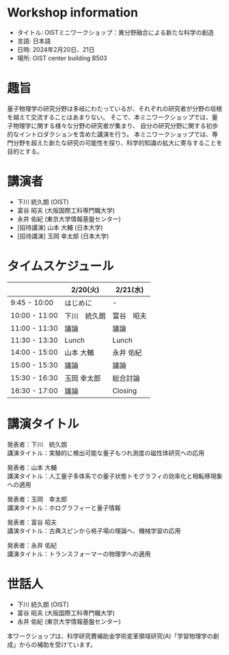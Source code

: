 
# Workshop information 
- タイトル: OISTミニワークショップ：異分野融合による新たな科学の創造
- 言語: 日本語
- 日時: 2024年2月20日、21日
- 場所: OIST center building B503

# 趣旨
量子物理学の研究分野は多岐にわたっているが、それぞれの研究者が分野の垣根を越えて交流することはあまりない。
そこで、本ミニワークショップでは、量子物理学に関する様々な分野の研究者が集まり、
自分の研究分野に関する初歩的なイントロダクションを含めた講演を行う。
本ミニワークショップでは、専門分野を超えた新たな研究の可能性を探り、科学的知識の拡大に寄与することを目的とする。


# 講演者
- 下川 統久朗 (OIST)
- 富谷 昭夫 (大阪国際工科専門職大学)
- 永井 佑紀 (東京大学情報基盤センター)
- [招待講演] 山本 大輔 (日本大学)
- [招待講演] 玉岡 幸太郎 (日本大学)



# タイムスケジュール

|  | 2/20(火) | 2/21(水) |
| --- | --- | --- | 
| 9:45 - 10:00  | はじめに | - |
| 10:00 - 11:00 | 下川　統久朗 | 富谷　昭夫 |
| 11:00 - 11:30  | 議論 | 議論|
| 11:30 - 13:30  | Lunch | Lunch |
| 14:00 - 15:00  | 山本 大輔  | 永井 佑紀 |
| 15:00 - 15:30 | 議論 | 議論 |
| 15:30 - 16:30  | 玉岡 幸太郎 | 総合討論 |
| 16:30 - 17:00  | 議論 | Closing |

# 講演タイトル

発表者：下川　統久朗 <br>
講演タイトル：実験的に検出可能な量子もつれ測度の磁性体研究への応用<br>

発表者：山本 大輔<br>
講演タイトル：人工量子多体系での量子状態トモグラフィの効率化と相転移現象への適用<br>

発表者：玉岡　幸太郎<br>
講演タイトル：ホログラフィーと量子情報<br>

発表者：富谷 昭夫<br>
講演タイトル：古典スピンから格子場の理論へ、機械学習の応用<br>

発表者：永井 佑紀<br>
講演タイトル：トランスフォーマーの物理学への適用<br>

# 世話人
- 下川 統久朗 (OIST)
- 富谷 昭夫 (大阪国際工科専門職大学)
- 永井 佑紀 (東京大学情報基盤センター)

本ワークショップは、科学研究費補助金学術変革領域研究(A)「学習物理学の創成」からの補助を受けています。
